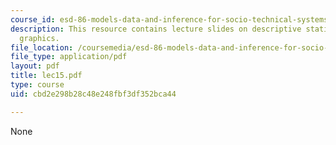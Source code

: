 ```yaml
---
course_id: esd-86-models-data-and-inference-for-socio-technical-systems-spring-2007
description: This resource contains lecture slides on descriptive statistics and statistical
  graphics.
file_location: /coursemedia/esd-86-models-data-and-inference-for-socio-technical-systems-spring-2007/cbd2e298b28c48e248fbf3df352bca44_lec15.pdf
file_type: application/pdf
layout: pdf
title: lec15.pdf
type: course
uid: cbd2e298b28c48e248fbf3df352bca44

---
```

None